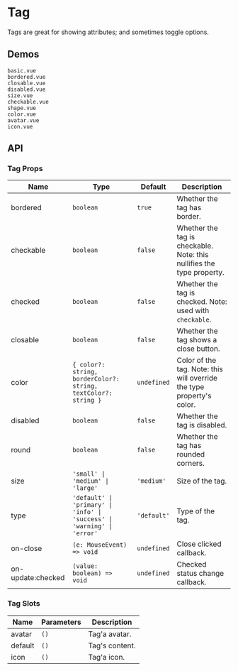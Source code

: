 # Tag

Tags are great for showing attributes; and sometimes toggle options.

## Demos

```demo
basic.vue
bordered.vue
closable.vue
disabled.vue
size.vue
checkable.vue
shape.vue
color.vue
avatar.vue
icon.vue
```

## API

### Tag Props

| Name | Type | Default | Description |
| --- | --- | --- | --- |
| bordered | `boolean` | `true` | Whether the tag has border. |
| checkable | `boolean` | `false` | Whether the tag is checkable. Note: this nullifies the type property. |
| checked | `boolean` | `false` | Whether the tag is checked. Note: used with `checkable`. |
| closable | `boolean` | `false` | Whether the tag shows a close button. |
| color | `{ color?: string, borderColor?: string, textColor?: string }` | `undefined` | Color of the tag. Note: this will override the type property's color. |
| disabled | `boolean` | `false` | Whether the tag is disabled. |
| round | `boolean` | `false` | Whether the tag has rounded corners. |
| size | `'small' \| 'medium' \| 'large'` | `'medium'` | Size of the tag. |
| type | `'default' \| 'primary' \| 'info' \| 'success' \| 'warning' \| 'error'` | `'default'` | Type of the tag. |
| on-close | `(e: MouseEvent) => void` | `undefined` | Close clicked callback. |
| on-update:checked | `(value: boolean) => void` | `undefined` | Checked status change callback. |

### Tag Slots

| Name    | Parameters | Description    |
| ------- | ---------- | -------------- |
| avatar  | `()`       | Tag'a avatar.  |
| default | `()`       | Tag's content. |
| icon    | `()`       | Tag'a icon.    |
